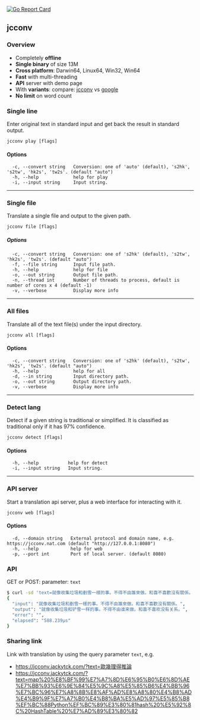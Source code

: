 [![Go Report Card](https://goreportcard.com/badge/github.com/jackytck/jcconv)](https://goreportcard.com/report/github.com/jackytck/jcconv)


## jcconv

### Overview
* Completely **offline**
* **Single binary** of size 13M
* **Cross platform**: Darwin64, Linux64, Win32, Win64
* **Fast** with multi-threading
* **API** server with demo page
* With **variants**: compare: [jcconv](https://jcconv.jackytck.com/?text=一邊食公仔麵，一邊看衰仔樂園) vs [google](https://translate.google.com.hk/#view=home&op=translate&sl=zh-CN&tl=zh-CN&text=%E4%B8%80%E9%82%8A%E9%A3%9F%E5%85%AC%E4%BB%94%E9%BA%B5%EF%BC%8C%E4%B8%80%E9%82%8A%E7%9C%8B%E8%A1%B0%E4%BB%94%E6%A8%82%E5%9C%92)
* **No limit** on word count

### Single line
Enter original text in standard input and get back the result in standard output.

```
jcconv play [flags]
```

#### Options
```
  -c, --convert string   Conversion: one of 'auto' (default), 's2hk', 's2tw', 'hk2s', 'tw2s'. (default "auto")
  -h, --help             help for play
  -i, --input string     Input string.
```

---

### Single file
Translate a single file and output to the given path.

```
jcconv file [flags]
```

##### Options
```
  -c, --convert string   Conversion: one of 's2hk' (default), 's2tw', 'hk2s', 'tw2s'. (default "auto")
  -f, --file string      Input file path.
  -h, --help             help for file
  -o, --out string       Output file path.
  -n, --thread int       Number of threads to process, default is number of cores x 4 (default -1)
  -v, --verbose          Display more info
```

---

### All files
Translate all of the text file(s) under the input directory.

```
jcconv all [flags]
```

#### Options
```
  -c, --convert string   Conversion: one of 's2hk' (default), 's2tw', 'hk2s', 'tw2s'. (default "auto")
  -h, --help             help for all
  -d, --in string        Input directory path.
  -o, --out string       Output directory path.
  -v, --verbose          Display more info
```

---

### Detect lang
Detect if a given string is traditional or simplified. It is classified as traditional only if it has 97% confidence.

```
jcconv detect [flags]
```

#### Options
```
  -h, --help           help for detect
  -i, --input string   Input string.
```

---

### API server
Start a translation api server, plus a web interface for interacting with it.

```
jcconv web [flags]
```

#### Options
```
  -d, --domain string   External protocol and domain name, e.g. https://jcconv.nat.com (default "http://127.0.0.1:8080")
  -h, --help            help for web
  -p, --port int        Port of local server. (default 8080)
```

### API
GET or POST: parameter: `text`

```bash
$ curl -sd 'text=就像收集垃圾和剷雪一樣的事。不得不由誰來做。和喜不喜歡沒有關係。' http://127.0.0.1:8080/translate | jq
{
  "input": "就像收集垃圾和剷雪一樣的事。不得不由誰來做。和喜不喜歡沒有關係。",
  "output": "就像收集垃圾和铲雪一样的事。不得不由谁来做。和喜不喜欢没有关系。",
  "error": "",
  "elapsed": "588.239µs"
}
```

### Sharing link
Link with translation by using the query parameter `text`, e.g.

* https://jcconv.jackytck.com/?text=歐幾理得推論
* https://jcconv.jackytck.com/?text=map%20%E8%BF%99%E7%A7%8D%E6%95%B0%E6%8D%AE%E7%BB%93%E6%9E%84%E5%9C%A8%E5%85%B6%E4%BB%96%E7%BC%96%E7%A8%8B%E8%AF%AD%E8%A8%80%E4%B8%AD%E4%B9%9F%E7%A7%B0%E4%B8%BA%E5%AD%97%E5%85%B8%EF%BC%88Python%EF%BC%89%E3%80%81hash%20%E5%92%8C%20HashTable%20%E7%AD%89%E3%80%82
